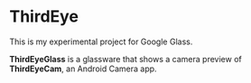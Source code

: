 ThirdEye
========

This is my experimental project for Google Glass.

**ThirdEyeGlass** is a glassware that shows a camera preview of **ThirdEyeCam**, an Android Camera app.
